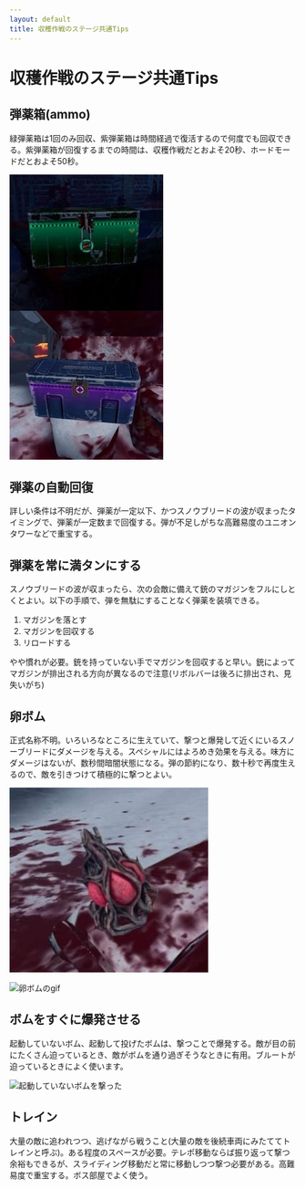 ```yaml
---
layout: default
title: 収穫作戦のステージ共通Tips
---
```

# 収穫作戦のステージ共通Tips

## 弾薬箱(ammo)
緑弾薬箱は1回のみ回収、紫弾薬箱は時間経過で復活するので何度でも回収できる。紫弾薬箱が回復するまでの時間は、収穫作戦だとおよそ20秒、ホードモードだとおよそ50秒。

![弾薬箱](../images/ammo.jpg)


## 弾薬の自動回復
詳しい条件は不明だが、弾薬が一定以下、かつスノウブリードの波が収まったタイミングで、弾薬が一定数まで回復する。弾が不足しがちな高難易度のユニオンタワーなどで重宝する。

## 弾薬を常に満タンにする
スノウブリードの波が収まったら、次の会敵に備えて銃のマガジンをフルにしとくとよい。以下の手順で、弾を無駄にすることなく弾薬を装填できる。
1. マガジンを落とす
1. マガジンを回収する
1. リロードする

やや慣れが必要。銃を持っていない手でマガジンを回収すると早い。銃によってマガジンが排出される方向が異なるので注意(リボルバーは後ろに排出され、見失いがち)

## 卵ボム
正式名称不明。いろいろなところに生えていて、撃つと爆発して近くにいるスノーブリードにダメージを与える。スペシャルにはよろめき効果を与える。味方にダメージはないが、数秒間暗闇状態になる。弾の節約になり、数十秒で再度生えるので、敵を引きつけて積極的に撃つとよい。

![卵ボム](../images/egg.jpg)


![卵ボムのgif](https://user-images.githubusercontent.com/1223395/167609737-8824fd4d-8093-4197-9f88-0159674e2337.gif)


## ボムをすぐに爆発させる
起動していないボム、起動して投げたボムは、撃つことで爆発する。敵が目の前にたくさん迫っているとき、敵がボムを通り過ぎそうなときに有用。ブルートが迫っているときによく使います。

![起動していないボムを撃った](https://user-images.githubusercontent.com/1223395/167609944-5c5f2b34-abc9-45b1-9cc0-511d356b748f.gif)


## トレイン
大量の敵に追われつつ、逃げながら戦うこと(大量の敵を後続車両にみたててトレインと呼ぶ)。ある程度のスペースが必要。テレポ移動ならば振り返って撃つ余裕もできるが、スライディング移動だと常に移動しつつ撃つ必要がある。高難易度で重宝する。ボス部屋でよく使う。
